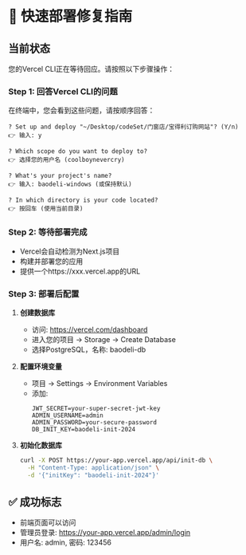 # 🚀 快速部署修复指南

## 当前状态
您的Vercel CLI正在等待回应。请按照以下步骤操作：

### Step 1: 回答Vercel CLI的问题

在终端中，您会看到这些问题，请按顺序回答：

```
? Set up and deploy "~/Desktop/codeSet/门窗店/宝得利订购网站"? (Y/n) 
👉 输入: y

? Which scope do you want to deploy to?
👉 选择您的用户名 (coolboynevercry)

? What's your project's name?
👉 输入: baodeli-windows (或保持默认)

? In which directory is your code located?
👉 按回车 (使用当前目录)
```

### Step 2: 等待部署完成
- Vercel会自动检测为Next.js项目
- 构建并部署您的应用
- 提供一个https://xxx.vercel.app的URL

### Step 3: 部署后配置

1. **创建数据库**
   - 访问: https://vercel.com/dashboard
   - 进入您的项目 → Storage → Create Database
   - 选择PostgreSQL，名称: baodeli-db

2. **配置环境变量**
   - 项目 → Settings → Environment Variables
   - 添加:
     ```
     JWT_SECRET=your-super-secret-jwt-key
     ADMIN_USERNAME=admin
     ADMIN_PASSWORD=your-secure-password
     DB_INIT_KEY=baodeli-init-2024
     ```

3. **初始化数据库**
   ```bash
   curl -X POST https://your-app.vercel.app/api/init-db \
     -H "Content-Type: application/json" \
     -d '{"initKey": "baodeli-init-2024"}'
   ```

## ✅ 成功标志
- 前端页面可以访问
- 管理员登录: https://your-app.vercel.app/admin/login
- 用户名: admin, 密码: 123456

